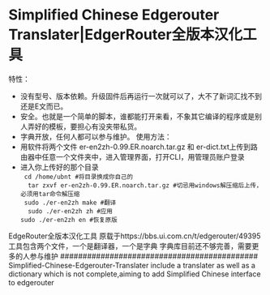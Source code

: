 # Simplified Chinese Edgerouter Translater|EdgerRouter全版本汉化工具
特性：
- 没有型号、版本依赖。升级固件后再运行一次就可以了，大不了新词汇找不到还是E文而已。
- 安全。也就是一个简单的脚本，谁都能打开来看，不象其它编译的程序或是别人弄好的模板，要担心有没夹带私货。
- 字典开放，任何人都可以参与维护。
使用方法：
- 用软件将两个文件  er-en2zh-0.99.ER.noarch.tar.gz 和  er-dict.txt上传到路由器中任意一个文件夹中，进入管理界面，打开CLI，用管理员账户登录
- 进入你上传好的那个目录  
``` cd /home/ubnt #将目录换成你自己的```   
```  tar zxvf er-en2zh-0.99.ER.noarch.tar.gz #切忌用windows解压缩后上传，必须用tar命令解压缩```   
``` sudo ./er-en2zh make #翻译```   
```  sudo ./er-en2zh zh #应用```  
``` sudo ./er-en2zh en #恢复原版 ```     
  
EdgeRouter全版本汉化工具
原载于https://bbs.ui.com.cn/t/edgerouter/49395
工具包含两个文件，一个是翻译器，一个是字典
字典库目前还不够完善，需要更多的人参与维护
############################################
Simplified-Chinese-Edgerouter-Translater include a translater as well as a dictionary which is not complete,aiming to add Simplified Chinese interface to edgerouter
